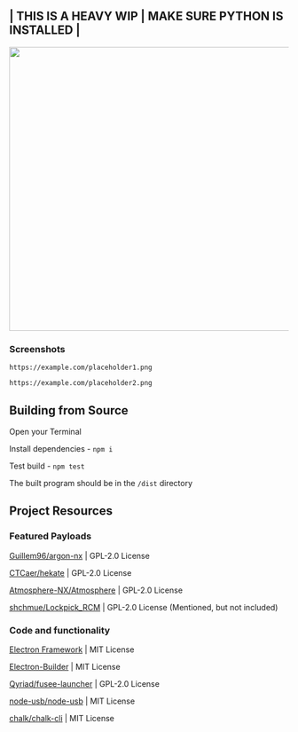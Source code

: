 <h2>| THIS IS A HEAVY WIP | MAKE SURE PYTHON IS INSTALLED |</h2>
<a href="#">
<img src="https://OrbitNX.github.io/orbitnx-newlogo.png" width="512px">
</a>

### Screenshots
``https://example.com/placeholder1.png``

``https://example.com/placeholder2.png``

## Building from Source
Open your Terminal

Install dependencies - ``npm i``

Test build - ``npm test``

The built program should be in the ``/dist`` directory

## Project Resources

### Featured Payloads

[Guillem96/argon-nx](https://github.com/Guillem96/argon-nx) | GPL-2.0 License

[CTCaer/hekate](https://github.com/CTCaer/hekate) | GPL-2.0 License

[Atmosphere-NX/Atmosphere](https://github.com/atmosphere-nx/atmosphere) | GPL-2.0 License

[shchmue/Lockpick_RCM](https://github.com/shchmue/Lockpick_RCM) | GPL-2.0 License (Mentioned, but not included)

### Code and functionality 
[Electron Framework](https://electronjs.org) | MIT License

[Electron-Builder](https://electron.build) | MIT License

[Qyriad/fusee-launcher](https://github.com/Qyriad/fusee-launcher) | GPL-2.0 License

[node-usb/node-usb](https://www.npmjs.com/package/usb) | MIT License

[chalk/chalk-cli](https://www.npmjs.com/package/chalk-cli) | MIT License
